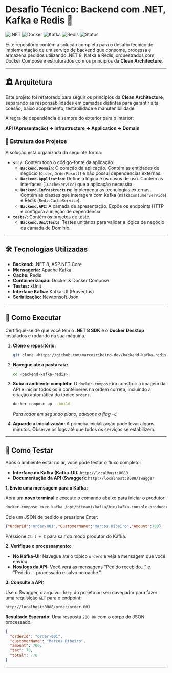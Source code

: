 # Desafio Técnico: Backend com .NET, Kafka e Redis 🚀



![.NET](https://img.shields.io/badge/.NET-8.0-512BD4?style=for-the-badge&logo=dotnet)
![Docker](https://img.shields.io/badge/Docker-2496ED?style=for-the-badge&logo=docker&logoColor=white)
![Kafka](https://img.shields.io/badge/Apache%20Kafka-231F20?style=for-the-badge&logo=apachekafka)
![Redis](https://img.shields.io/badge/redis-%23DD0031.svg?&style=for-the-badge&logo=redis&logoColor=white)
![Status](https://img.shields.io/badge/status-concluído-success?style=for-the-badge)

Este repositório contém a solução completa para o desafio técnico de implementação de um serviço de backend que consome, processa e armazena pedidos utilizando .NET 8, Kafka e Redis, orquestrados com Docker Compose e estruturados com os princípios da **Clean Architecture**.

---

## 🏛️ Arquitetura

Este projeto foi refatorado para seguir os princípios da **Clean Architecture**, separando as responsabilidades em camadas distintas para garantir alta coesão, baixo acoplamento, testabilidade e manutenibilidade.

A regra de dependência é sempre do exterior para o interior:

**API (Apresentação) → Infrastructure → Application → Domain**

### 📁 Estrutura dos Projetos

A solução está organizada da seguinte forma:

-   **`src/`**: Contém todo o código-fonte da aplicação.
    -   **`Backend.Domain`**: O coração da aplicação. Contém as entidades de negócio (`Order`, `OrderResult`) e não possui dependências externas.
    -   **`Backend.Application`**: Define a lógica e os casos de uso. Contém as interfaces (`ICacheService`) que a aplicação necessita.
    -   **`Backend.Infrastructure`**: Implementa as tecnologias externas. Contém as classes que interagem com Kafka (`KafkaConsumerService`) e Redis (`RedisCacheService`).
    -   **`Backend.API`**: A camada de apresentação. Expõe os endpoints HTTP e configura a injeção de dependência.
-   **`tests/`**: Contém os projetos de teste.
    -   **`Backend.UnitTests`**: Testes unitários para validar a lógica de negócio da camada de Domínio.

---

## 🛠️ Tecnologias Utilizadas

* **Backend:** .NET 8, ASP.NET Core
* **Mensageria:** Apache Kafka
* **Cache:** Redis
* **Containerização:** Docker & Docker Compose
* **Testes:** xUnit
* **Interface Kafka:** Kafka-UI (Provectus)
* **Serialização:** Newtonsoft.Json

---

## 🚀 Como Executar

Certifique-se de que você tem o **.NET 8 SDK** e o **Docker Desktop** instalados e rodando na sua máquina.

1.  **Clone o repositório:**
    ```bash
    git clone <https://github.com/marcosribeiro-dev/backend-kafka-redis.git>
    ```

2.  **Navegue até a pasta raiz:**
    ```bash
    cd <backend-kafka-redis>
    ```

3.  **Suba o ambiente completo:**
    O `docker-compose` irá construir a imagem da API e iniciar todos os 6 contêineres na ordem correta, incluindo a criação automática do tópico `orders`.
    ```bash
    docker-compose up --build
    ```
    *Para rodar em segundo plano, adicione a flag `-d`.*

4.  **Aguarde a inicialização:** A primeira inicialização pode levar alguns minutos. Observe os logs até que todos os serviços se estabilizem.

---

## 🧪 Como Testar

Após o ambiente estar no ar, você pode testar o fluxo completo:

* **Interface do Kafka (Kafka-UI):** `http://localhost:8080`
* **Documentação da API (Swagger):** `http://localhost:8088/swagger`

**1. Envie uma mensagem para o Kafka:**

Abra um **novo terminal** e execute o comando abaixo para iniciar o produtor:
```bash
docker-compose exec kafka /opt/bitnami/kafka/bin/kafka-console-producer.sh --bootstrap-server localhost:9092 --topic orders
```
Cole um JSON de pedido e pressione Enter:
```json
{"OrderId":"order-001","CustomerName":"Marcos Ribeiro","Amount":700}
```
Pressione `Ctrl + C` para sair do modo produtor do Kafka.

**2. Verifique o processamento:**

* **No Kafka-UI:** Navegue até o tópico `orders` e veja a mensagem que você enviou.
* **Nos logs da API:** Você verá as mensagens "Pedido recebido..." e "Pedido ... processado e salvo no cache.".

**3. Consulte a API:**

Use o Swagger, o arquivo `.http` do projeto ou seu navegador para fazer uma requisição `GET` para o endpoint:
```
http://localhost:8088/order/order-001
```

**Resultado Esperado:** Uma resposta `200 OK` com o corpo do JSON processado.
```json
{
  "orderId": "order-001",
  "customerName": "Marcos Ribeiro",
  "amount": 700,
  "tax": 70,
  "total": 770
}
```

---
